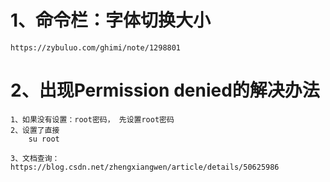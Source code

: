 # 1、命令栏：字体切换大小

~~~
https://zybuluo.com/ghimi/note/1298801
~~~



# 2、出现Permission denied的解决办法

~~~
1、如果没有设置：root密码， 先设置root密码
2、设置了直接
	su root 

3、文档查询：https://blog.csdn.net/zhengxiangwen/article/details/50625986
~~~


